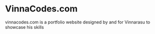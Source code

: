 # VinnaCodes.com
 vinnacodes.com is a portfolio website designed by and for Vinnarasu to showcase his skills
